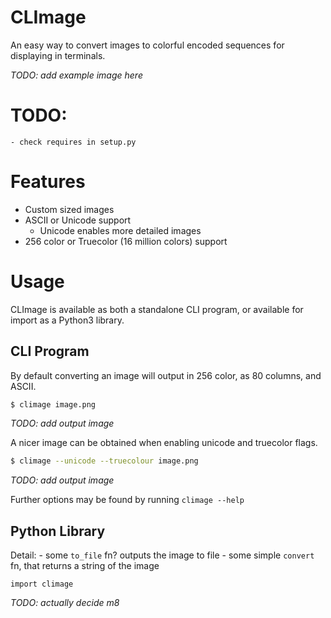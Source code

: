 # CLImage

An easy way to convert images to colorful encoded sequences for displaying in terminals.

*TODO: add example image here*

# TODO:
    - check requires in setup.py

# Features
 - Custom sized images
 - ASCII or Unicode support
    - Unicode enables more detailed images
 - 256 color or Truecolor (16 million colors) support

# Usage

CLImage is available as both a standalone CLI program, or available for import as a Python3 library.

## CLI Program

By default converting an image will output in 256 color, as 80 columns, and ASCII.
```bash
$ climage image.png
```
*TODO: add output image*

A nicer image can be obtained when enabling unicode and truecolor flags.
```bash
$ climage --unicode --truecolour image.png
```
*TODO: add output image*

Further options may be found by running `climage --help`

## Python Library

Detail:
    - some `to_file` fn? outputs the image to file
    - some simple `convert` fn, that returns a string of the image

```python3
import climage
```
*TODO: actually decide m8*


